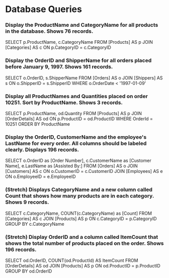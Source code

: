 # Database Queries

### Display the ProductName and CategoryName for all products in the database. Shows 76 records.
SELECT p.ProductName, c.CategoryName
FROM [Products] AS p
JOIN [Categories] AS c ON p.CategoryID = c.CategoryID

### Display the OrderID and ShipperName for all orders placed before January 9, 1997. Shows 161 records.
SELECT o.OrderID, s.ShipperName 
FROM [Orders] AS o
JOIN [Shippers] AS s ON o.ShipperID = s.ShipperID
WHERE o.OrderDate < '1997-01-09'

### Display all ProductNames and Quantities placed on order 10251. Sort by ProductName. Shows 3 records.
SELECT p.ProductName, od.Quantity
FROM [Products] AS p
JOIN [OrderDetails] AS od ON p.ProductID = od.ProductID
WHERE OrderId = 10251
ORDER BY ProductName

### Display the OrderID, CustomerName and the employee's LastName for every order. All columns should be labeled clearly. Displays 196 records.
SELECT o.OrderID as [Order Number], c.CustomerName as [Customer Name], e.LastName as [Assisted By:]
FROM [Orders] AS o
JOIN [Customers] AS c ON o.CustomerID = c.CustomerID
JOIN [Employees] AS e ON o.EmployeeID = e.EmployeeID

### (Stretch)  Displays CategoryName and a new column called Count that shows how many products are in each category. Shows 9 records.
SELECT c.CategoryName, COUNT(c.CategoryName) as [Count]
FROM [Categories] AS c
JOIN [Products] AS p ON c.CategoryID = p.CategoryID
GROUP BY c.CategoryName

### (Stretch) Display OrderID and a  column called ItemCount that shows the total number of products placed on the order. Shows 196 records.
SELECT od.OrderID, COUNT(od.ProductId) AS ItemCount
FROM [OrderDetails] AS od
JOIN [Products] AS p ON od.ProductID = p.ProductID
GROUP BY od.OrderID